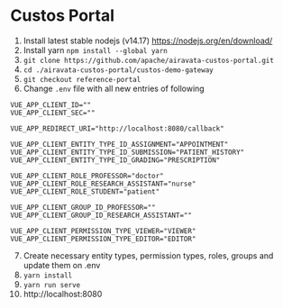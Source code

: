# Custos Portal

1. Install latest stable nodejs (v14.17) https://nodejs.org/en/download/
2. Install yarn `npm install --global yarn`
3. `git clone https://github.com/apache/airavata-custos-portal.git`
4. `cd ./airavata-custos-portal/custos-demo-gateway`
5. `git checkout reference-portal`
6. Change `.env` file with all new entries of following

```
VUE_APP_CLIENT_ID=""
VUE_APP_CLIENT_SEC=""

VUE_APP_REDIRECT_URI="http://localhost:8080/callback"

VUE_APP_CLIENT_ENTITY_TYPE_ID_ASSIGNMENT="APPOINTMENT"
VUE_APP_CLIENT_ENTITY_TYPE_ID_SUBMISSION="PATIENT_HISTORY"
VUE_APP_CLIENT_ENTITY_TYPE_ID_GRADING="PRESCRIPTION"

VUE_APP_CLIENT_ROLE_PROFESSOR="doctor"
VUE_APP_CLIENT_ROLE_RESEARCH_ASSISTANT="nurse"
VUE_APP_CLIENT_ROLE_STUDENT="patient"

VUE_APP_CLIENT_GROUP_ID_PROFESSOR=""
VUE_APP_CLIENT_GROUP_ID_RESEARCH_ASSISTANT=""

VUE_APP_CLIENT_PERMISSION_TYPE_VIEWER="VIEWER"
VUE_APP_CLIENT_PERMISSION_TYPE_EDITOR="EDITOR"
```

7. Create necessary entity types, permission types, roles, groups and update them on .env
8. `yarn install`
9. `yarn run serve`
10. http://localhost:8080

